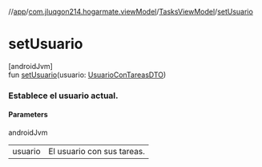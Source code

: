 //[app](../../../index.md)/[com.jluqgon214.hogarmate.viewModel](../index.md)/[TasksViewModel](index.md)/[setUsuario](set-usuario.md)

# setUsuario

[androidJvm]\
fun [setUsuario](set-usuario.md)(usuario: [UsuarioConTareasDTO](../../com.jluqgon214.hogarmate.model.DTO/-usuario-con-tareas-d-t-o/index.md))

###  Establece el usuario actual.

#### Parameters

androidJvm

| | |
|---|---|
| usuario | El usuario con sus tareas. |
